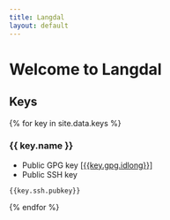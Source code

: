 ```yaml
---
title: Langdal
layout: default
---
```


# Welcome to Langdal

## Keys

{% for key in site.data.keys %}

### {{ key.name }}

- Public GPG key [[{{key.gpg.idlong}}]]({{key.gpg.link}})
- Public SSH key

```
{{key.ssh.pubkey}}

```

{% endfor %}
